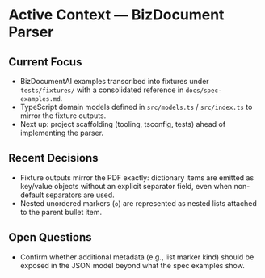 # Active Context — BizDocument Parser

## Current Focus
- BizDocumentAI examples transcribed into fixtures under `tests/fixtures/` with a consolidated reference in `docs/spec-examples.md`.
- TypeScript domain models defined in `src/models.ts` / `src/index.ts` to mirror the fixture outputs.
- Next up: project scaffolding (tooling, tsconfig, tests) ahead of implementing the parser.

## Recent Decisions
- Fixture outputs mirror the PDF exactly: dictionary items are emitted as key/value objects without an explicit separator field, even when non-default separators are used.
- Nested unordered markers (`o`) are represented as nested lists attached to the parent bullet item.

## Open Questions
- Confirm whether additional metadata (e.g., list marker kind) should be exposed in the JSON model beyond what the spec examples show.
